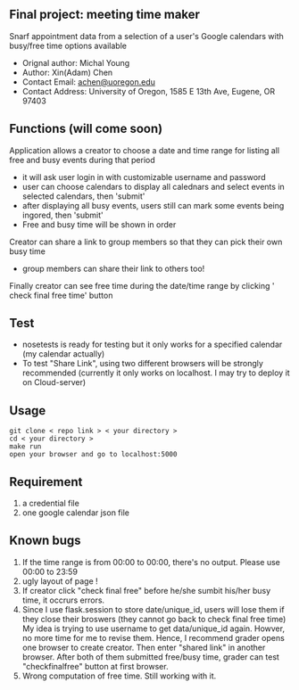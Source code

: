 ## Final project: meeting time maker 

Snarf appointment data from a selection of a user's Google calendars with busy/free time options available

- Orignal author: Michal Young
- Author: Xin(Adam) Chen
- Contact Email: achen@uoregon.edu
- Contact Address: University of Oregon, 1585 E 13th Ave, Eugene, OR 97403

## Functions (will come soon)

Application allows a creator to choose a date and time range for listing all free and busy events during that period

- it will ask user login in with customizable username and password
- user can choose calendars to display all calednars and select events in selected calendars, then 'submit'
- after displaying all busy events, users still can mark some events being ingored, then 'submit'
- Free and busy time will be shown in order

Creator can share a link to group members so that they can pick their own busy time

- group members can share their link to others too!

Finally creator can see free time during the date/time range by clicking ' check final free time' button

## Test

- nosetests is ready for testing but it only works for a specified calendar (my calendar actually)
- To test "Share Link", using two different browsers will be strongly recommended (currently it only works on localhost. I may try to deploy it on Cloud-server)
## Usage

```
git clone < repo link > < your directory >
cd < your directory >
make run
open your browser and go to localhost:5000
```

## Requirement

1. a credential file
2. one google calendar json file

## Known bugs
1. If the time range is from 00:00 to 00:00, there's no output. Please use 00:00 to 23:59
2. ugly layout of page !
3. If creator click "check final free" before he/she sumbit his/her busy time, it occrurs errors.
4. Since I use flask.session to store date/unique_id, users will lose them if they close their broswers (they cannot go back to check final free time)
   My idea is trying to use username to get data/unique_id again. Howver, no more time for me to revise them. Hence, I recommend grader opens one browser to create creator. Then enter "shared link" in another browser. After both of them submitted free/busy time, grader can test "checkfinalfree" button at first browser.
5. Wrong computation of free time. Still working with it.
